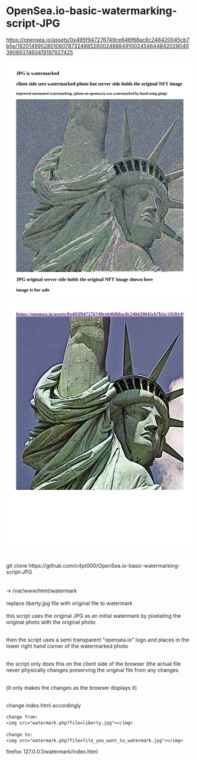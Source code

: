 # OpenSea.io-basic-watermarking-script-JPG

https://opensea.io/assets/0x495f947276749ce646f68ac8c248420045cb7b5e/19201499528010607873248852600248884910024546448420280403806937460419197927425

![s1](https://raw.githubusercontent.com/c4pt000/OpenSea.io-basic-watermarking-script-JPG/main/watermarking-1.png)
![s1](https://raw.githubusercontent.com/c4pt000/OpenSea.io-basic-watermarking-script-JPG/main/watermarking-2.png)

<br>


<br>
git clone https://github.com/c4pt000/OpenSea.io-basic-watermarking-script-JPG
<br>
<br>
<br>
-> /var/www/html/watermark
<br>
<br>
replace liberty.jpg file with original file to watermark
<br>
<br>
this script uses the original JPG as an initial watermark by pixelating the original photo with the original photo
<br>
<br>

then the script uses a semi transparent "opensea.io" logo and places in the lower right hand corner of the watermarked photo
<br>
<br>

the script only does this on the client side of the browser (the actual file never physically changes preserving the original file from any changes
<br>
<br>

(it only makes the changes as the browser displays it)
<br>
<br>

change index.html accordingly
```
change from:
<img src="watermark.php?file=liberty.jpg"></img>

change to:
<img src="watermark.php?file=file_you_want_to_watermark.jpg"></img>

```
firefox 127.0.0.1/watermark/index.html
